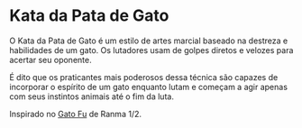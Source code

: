 # Kata da Pata de Gato

O Kata da Pata de Gato é um estilo de artes marcial baseado na destreza e habilidades de um gato. Os lutadores usam de golpes diretos e velozes para acertar seu oponente.

É dito que os praticantes mais poderosos dessa técnica são capazes de incorporar o espírito de um gato enquanto lutam e começam a agir apenas com seus instintos animais até o fim da luta.

Inspirado no [Gato Fu](https://ranma.fandom.com/wiki/Nekoken) de Ranma 1/2.
